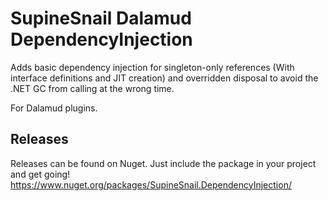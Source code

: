 # SupineSnail Dalamud DependencyInjection

Adds basic dependency injection for singleton-only references (With interface definitions and JIT creation) and overridden disposal to avoid the .NET GC from calling at the wrong time. 

For Dalamud plugins.

## Releases

Releases can be found on Nuget. Just include the package in your project and get going!
https://www.nuget.org/packages/SupineSnail.DependencyInjection/

